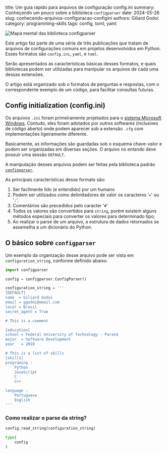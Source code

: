 title: Um guia rápido para arquivos de configuração config.ini
summary: Conheçendo um pouco sobre a biblioteca `configparser`
date: 2024-05-26
slug: conhecendo-arquivos-configuracao-configini
authors: Giliard Godoi
category: programming-skills
tags: config, toml, yaml


![Mapa mental das biblioteca configparser]({static}/images/2024/mind-map-configparser.png)

Este artigo faz parte de uma série de três publicações que tratam de arquivos de configurações comuns em projetos desenvolvidos em Python.
Esses formatos são `config.ini`, `yaml`, e `toml`.

Serão apresentados as características básicas desses formatos, e quais bibliotecas podem ser utilizadas para manipular os arquivos de cada uma dessas extensões.

O artigo está organizado sob o formatos de perguntas e respostas, com o correspondente exemplo de um código, para facilitar consultas futuras.

## Config initialization (config.ini)

Os arquivos `.ini` foram primeiramente projetados para o [sistema Microsoft Windows](https://en.wikipedia.org/wiki/INI_file).
Contudo, eles foram adotados por outros softwares (inclusives de código aberto) onde podem aparecer sob a extensão `.cfg` com implementações ligeiramente diferente.


Basicamente, as informações são guardadas sob o esquema chave-valor e podem ser organizadas em diversas seções.
O arquivo no entando deve possuir uma sessão `DEFAULT`.

A manipulação desses arquivos podem ser feitas pela biblioteca padrão [`configparser`](https://docs.python.org/3/library/configparser.html).

As principais características desse formato são:

1. Ser facilmente lido (e entendido) por um humano
2. Podem ser utilizados como delimitadores de valor os caracteres '`=`' ou '`:`'.
3. Comentários são precedidos pelo caracter '`#`'
4. Todos os valores são convertidos para `string`, porém existem alguns métodos especiais para converter os valores para determinado tipo;
5. Ao realizar o parse de um arquivo, a estrutura de dados retornados se assemelha a um dicionário do Python.

## O básico sobre `configparser`

Um exemplo da organização desse arquivo pode ser vista em `configuration_string`, conforme definido abaixo:

```python
import configparser

config = configparser.ConfigParser()

configuration_string = '''
[DEFAULT]
name  = Giliard Godoi
email = ggodoi@email.com
local = Brasil
secret_agent = True

# This is a comment

[education]
school = Federal University of Technology - Paraná
major  = Software Development
year   = 2018

# This is a list of skills
[skills]
programing :
    Python
    JavaScript
    C
    C++

language :
    Portuguese
    English
'''
```


### Como realizar o parse da string?

```python
config.read_string(configuration_string)

type(
    config
)
```
<div style="max-width:800px; border: 1px solid var(--colab-border-color);"><style>
      pre.function-repr-contents {
        overflow-x: auto;
        padding: 8px 12px;
        max-height: 500px;
      }

      pre.function-repr-contents.function-repr-contents-collapsed {
        cursor: pointer;
        max-height: 100px;
      }
    </style>
    <pre style="white-space: initial; background:
         var(--colab-secondary-surface-color); padding: 8px 12px;
         border-bottom: 1px solid var(--colab-border-color);"><b>configparser.ConfigParser</b><br/>def __init__(defaults=None, dict_type=_default_dict, allow_no_value=False, *, delimiters=(&#x27;=&#x27;, &#x27;:&#x27;), comment_prefixes=(&#x27;#&#x27;, &#x27;;&#x27;), inline_comment_prefixes=None, strict=True, empty_lines_in_values=True, default_section=DEFAULTSECT, interpolation=_UNSET, converters=_UNSET)</pre><pre class="function-repr-contents function-repr-contents-collapsed" style=""><a class="filepath" style="display:none" href="#">/usr/lib/python3.10/configparser.py</a>ConfigParser implementing interpolation.</pre>
      <script>
      if (google.colab.kernel.accessAllowed && google.colab.files && google.colab.files.view) {
        for (const element of document.querySelectorAll('.filepath')) {
          element.style.display = 'block'
          element.onclick = (event) => {
            event.preventDefault();
            event.stopPropagation();
            google.colab.files.view(element.textContent, 1197);
          };
        }
      }
      for (const element of document.querySelectorAll('.function-repr-contents')) {
        element.onclick = (event) => {
          event.preventDefault();
          event.stopPropagation();
          element.classList.toggle('function-repr-contents-collapsed');
        };
      }
      </script>
      </div>


### O que é uma seção?

```python
>> config['DEFAULT']
<Section: DEFAULT>
```


### Como saber quais são as demais seções?

```python
>> config.sections()
['education', 'skills']
```


### Como verificar se uma seção existe dentro de um objeto `config`?

```python
>> ('education' in config) or config.has_section('education')
True
```


### Como verificar se existe uma opção (chave) dentro de uma seção?

```python
>> config.has_option(section='education', option='year')
True
```


### Como verificar se existe uma opção para a seção default?
```python
'''
Se especificado `section` igual a None ou string vazia,
a seção default é verificada.
'''
>> config.has_option(section=None, option='company')
False

>> config.has_option(section=None, option='email')
True
```


### Como acessar um valor na seção default?

```python
>> config['DEFAULT']['name']
'Giliard Godoi'
```

### Como acessar um valor em uma outra seção?

```python
>> config['education']['school']
'Federal University of Technology - Paraná'
```

Ou então, utilizar o método get
```python
>> config.get(section='education', option='school')
'Federal University of Technology - Paraná'
```

### Qual é o tipo de dado retornado por padrão?

```python
>> type(  config['education']['year'] )
str
```

### Isso serve também para listas?

```python
>> config['skills']['programing']

'\nPython\nJavaScript\nC\nC++'
```

### Como converter os valores para listas?

```python
>> config['skills']['programing'].split()
['Python', 'JavaScript', 'C', 'C++']

```

No entanto, a conversão (parse) para listas não é nativamente implementada para a linguagem Python.


### Como converter o valor de uma variável para um tipo específico?

```python

>> config.get(section='education', option='school')
Federal University of Technology - Paraná

>> type(config.get(section='education', option='school'))
<class 'str'>

>> config.getint('education', 'year')
2018

>> type(config.getint('education', 'year'))
<class 'int'>

>> config.getboolean('DEFAULT', 'secret_agent')
True

>> type(config.getboolean('DEFAULT', 'secret_agent'))
<class 'bool'>
```

Ou seja, existem três métodos para converter para tipos específicos:

   1. `getint`
   2. `getfloat`
   3. `getboolean`

```python
>> type(config.getint('education', 'year') )
int

>> type(config.getboolean('DEFAULT', 'secret_agent'))
bool
```


### É possível definir um valor fallback nos métodos get?

```python
>> assert not config.has_option(section='company', option='name')

>> config.get(section='company', option='name', fallback='Does not exist')
'Does not exist'
```


### Como saber todas as variáveis existentes de uma seção?

```python
>> config.options('education')
    ['school', 'major', 'year', 'name', 'email', 'local', 'secret_agent']
```


### Como obter os itens (chave-valor) para uma seção?

```python
>> config.items('education')

[
    ('name', 'Giliard Godoi'),
    ('email', 'ggodoi@email.com'),
    ('local', 'Brasil'),
    ('secret_agent', 'True'),
    ('school', 'Federal University of Technology - Paraná'),
    ('major', 'Software Development'),
    ('year', '2018')
]
```

### Como obter os itens (chave-valor) para a seção default?

```python
>> config.defaults()
    {
        'name': 'Giliard Godoi',
        'email': 'ggodoi@email.com',
        'local': 'Brasil',
        'secret_agent': 'True'
    }
```


# Arquivos

As operações de leitura e escrita do arquivo são bem simples, como pode ser visto a seguir.

### Como salvar as configurações em um arquivo?

```python
with open('config.ini', 'w') as f:
    config.write(f)
```


### Como ler o arquivo config.ini?

```python
>> other = configparser.ConfigParser()
>> other.sections()
[]

>> other.read('config.ini')
['config.ini']

>> other.sections()
['education', 'skills']
```


## Referências

1. <https://docs.python.org/3/library/configparser.html>
2. <https://en.wikipedia.org/wiki/INI_file>
